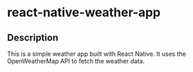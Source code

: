 # react-native-weather-app

## Description

This is a simple weather app built with React Native. It uses the OpenWeatherMap API to fetch the weather data.
